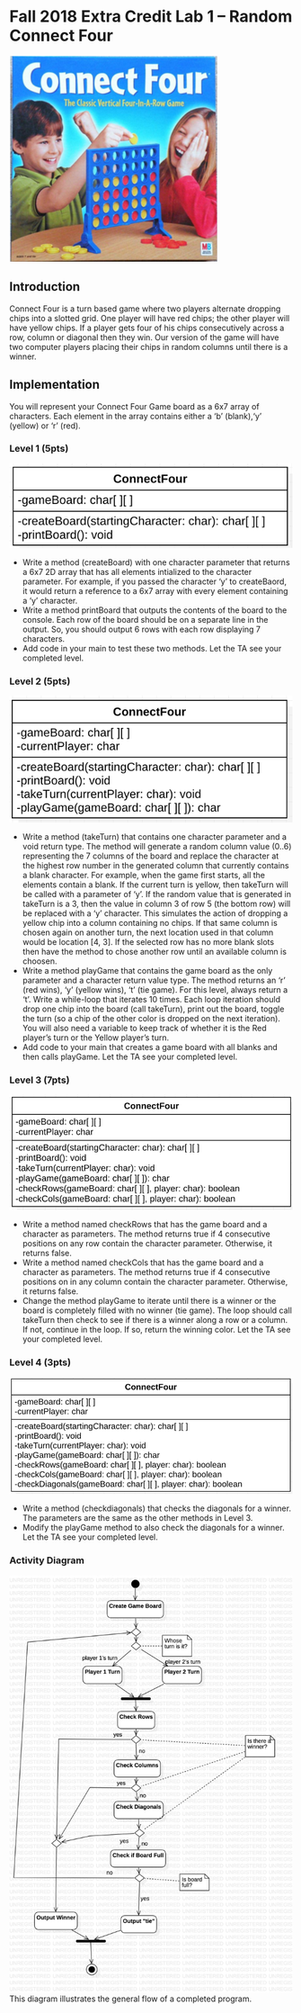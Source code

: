 # Fall 2018 Extra Credit Lab 1 – Random Connect Four

![ConnectFour Image](https://github.com/NCATCS/images/blob/master/Fall2018ExtraCreditLab1/connectfour.png)

## Introduction

Connect Four is a turn based game where two players alternate dropping chips into a slotted grid.   One player will have red chips; the other player will have yellow chips.   If a player gets four of his chips consecutively across a row, column or diagonal then they win. Our version of the game will have two computer players placing their chips in random columns until there is a winner.

## Implementation

You will represent your Connect Four Game board as a 6x7 array of characters.  Each element in the array contains either a ‘b’ (blank),‘y’ (yellow) or ‘r’ (red).  

### Level 1 (5pts)

![Level 1 UML Diagram](https://github.com/NCATCS/images/blob/master/Fall2018ExtraCreditLab1/Level1.png)

* Write a method (createBoard) with one character parameter that returns a 6x7 2D array that has all elements intialized to the character parameter.  For example, if you passed the character ‘y’ to createBaord, it would return a reference to a 6x7 array with every element containing a ‘y’ character.
* Write a method printBoard that outputs the contents of the board to the console.  Each row of the board should be on a separate line in the output.  So, you should  output 6 rows with each row displaying 7 characters.
*	Add code in your main to test these two methods.  Let the TA see your completed level.

### Level 2 (5pts)

![Level 2 UML Diagram](https://github.com/NCATCS/images/blob/master/Fall2018ExtraCreditLab1/Level2.png)

* Write a method (takeTurn) that contains one character parameter and a void return type.  The method will generate a random column value (0..6) representing the 7 columns of the board and replace the character at the highest row number in the generated column that currently contains a blank character.  For example, when the game first starts, all the elements contain a blank.  If the current turn is yellow, then takeTurn will be called with a parameter of ‘y’.  If the random value that is generated in takeTurn is a 3, then the value in column 3 of row 5 (the bottom row) will be replaced with a ‘y’ character.  This simulates the action of dropping a yellow chip into a column containing no chips.  If that same column is chosen again on another turn, the next location used in that column would be location [4, 3].  If the selected row has no more blank slots then have the method to chose another row until an available column is choosen.
*	Write a method playGame that contains the game board as the only parameter and a character return value type.  The method returns an ‘r’ (red wins), ‘y’ (yellow wins), ‘t’ (tie game).  For this level, always return a ‘t’.  Write a while-loop that iterates 10 times.  Each loop iteration should drop one chip into the board (call takeTurn), print out the board, toggle the turn (so a chip of the other color is dropped on the next iteration).   You will also need a variable to keep  track of whether it is the Red player’s turn or the Yellow player’s turn.
*	Add code to your main that creates a game board with all blanks and then calls playGame. Let the TA see your completed level.

### Level 3 (7pts)

![Level 3 UML Diagram](https://github.com/NCATCS/images/blob/master/Fall2018ExtraCreditLab1/Level3.png)

*	Write a method named checkRows that has the game board and a character as parameters.  The method returns true if 4 consecutive positions on any row contain the character parameter.  Otherwise, it returns false.
*	Write a method named checkCols that has the game board and a character as parameters.  The method returns true if 4 consecutive positions on in any column contain the character parameter. Otherwise, it returns false.
*	Change the method playGame to iterate until there is a winner or the board is completely filled with no winner (tie game).  The loop should call takeTurn then check to see if there is a winner along a row or a column.  If not, continue in the loop.  If so, return the winning color. Let the TA see your completed level.

### Level 4 (3pts)

![Level 4 UML Diagram](https://github.com/NCATCS/images/blob/master/Fall2018ExtraCreditLab1/Level4.png)

*	Write a method (checkdiagonals) that checks the diagonals for a winner.  The parameters are the same as the other methods in Level 3.
*	Modify the playGame method to also check the diagonals for a winner. Let the TA see your completed level.

### Activity Diagram

![Activity Diagram](https://github.com/NCATCS/images/blob/master/Fall2018ExtraCreditLab1/ActivityDiagram.png)
This diagram illustrates the general flow of a completed program.
